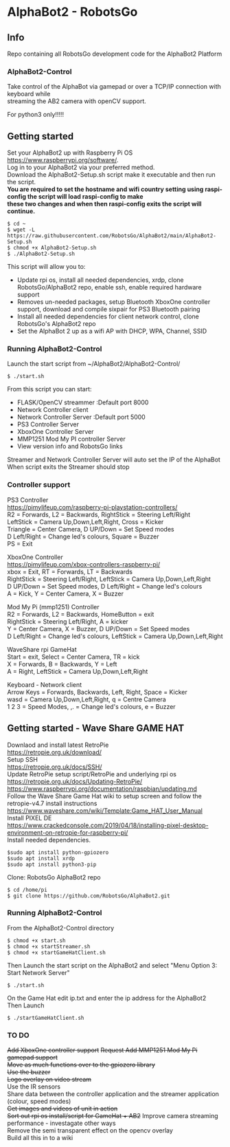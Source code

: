 # AlphaBot2 - RobotsGo 

## Info
Repo containing all RobotsGo development code for the AlphaBot2 Platform  

### AlphaBot2-Control
Take control of the AlphaBot via gamepad or over a TCP/IP connection with keyboard while   
streaming the AB2 camera with openCV support.    

For python3 only!!!!!

## Getting started
Set your AlphaBot2 up with Raspberry Pi OS https://www.raspberrypi.org/software/.   
Log in to your AlphaBot2 via your preferred method.      
Download the AlphaBot2-Setup.sh script make it executable and then run the script.   
**You are required to set the hostname and wifi country setting using raspi-config the script will load raspi-config to make   
these two changes and when then raspi-config exits the script will continue.**    
```
$ cd ~
$ wget -L https://raw.githubusercontent.com/RobotsGo/AlphaBot2/main/AlphaBot2-Setup.sh
$ chmod +x AlphaBot2-Setup.sh
$ ./AlphaBot2-Setup.sh
```
This script will allow you to:    
* Update rpi os, install all needed dependencies, xrdp, clone RobotsGo/AlphaBot2 repo, enable ssh, enable required hardware support
* Removes un-needed packages, setup Bluetooth XboxOne controller support, download and compile sixpair for PS3 Bluetooth pairing     
* Install all needed dependencies for client network control, clone RobotsGo's AlphaBot2 repo    
* Set the AlphaBot 2 up as a wifi AP with DHCP, WPA, Channel, SSID    

### Running AlphaBot2-Control

Launch the start script from ~/AlphaBot2/AlphaBot2-Control/   
```
$ ./start.sh 
```
From this script you can start:      
* FLASK/OpenCV streammer :Default port 8000    
* Network Controller client      
* Network Controller Server :Default port 5000        
* PS3 Controller Server    
* XboxOne Controller Server    
* MMP1251 Mod My PI controller Server   
* View version info and RobotsGo links    

Streamer and Network Controller Server will auto set the IP of the AlphaBot     
When script exits the Streamer should stop

### Controller support   
PS3 Controller      
https://pimylifeup.com/raspberry-pi-playstation-controllers/        
R2 = Forwards,  L2 = Backwards, RightStick = Steering Left/Right         
LeftStick = Camera Up,Down,Left,Right,  Cross = Kicker            
Triangle = Center Camera, D UP/Down = Set Speed modes         
D Left/Right = Change led's colours, Square = Buzzer       
PS = Exit            

XboxOne Controller    
https://pimylifeup.com/xbox-controllers-raspberry-pi/      
xbox = Exit, RT = Forwards, LT = Backwards       
RightStick = Steering Left/Right, LeftStick = Camera Up,Down,Left,Right      
D UP/Down = Set Speed modes,  D Left/Right = Change led's colours      
A = Kick, Y = Center Camera, X = Buzzer       

Mod My Pi (mmp1251) Controller      
R2 = Forwards,  L2 = Backwards, HomeButton = exit          
RightStick = Steering Left/Right, A = kicker       
Y = Center Camera, X = Buzzer,  D UP/Down = Set Speed modes         
D Left/Right = Change led's colours, LeftStick = Camera Up,Down,Left,Right      

WaveShare rpi GameHat      
Start = exit,  Select = Center Camera,  TR = kick         
X = Forwards, B = Backwards,  Y = Left         
A = Right,  LeftStick = Camera Up,Down,Left,Right      

Keyboard - Network client   
Arrow Keys = Forwards, Backwards, Left, Right, Space = Kicker         
wasd = Camera Up,Down,Left,Right, q = Centre Camera         
1 2 3 = Speed Modes,   ,. = Change led's colours,  e = Buzzer     

## Getting started - Wave Share GAME HAT   
Downlaod and install latest RetroPie   
https://retropie.org.uk/download/   
Setup SSH   
https://retropie.org.uk/docs/SSH/   
Update RetroPie setup script/RetroPie and underlying rpi os   
https://retropie.org.uk/docs/Updating-RetroPie/   
https://www.raspberrypi.org/documentation/raspbian/updating.md     
Follow the Wave Share Game Hat wiki to setup screen and follow the retropie-v4.7 install instructions        
https://www.waveshare.com/wiki/Template:Game_HAT_User_Manual     
Install PIXEL DE   
https://www.crackedconsole.com/2019/04/18/installing-pixel-desktop-environment-on-retropie-for-raspberry-pi/     
Install needed dependencies. 
```
$sudo apt install python-gpiozero
$sudo apt install xrdp
$sudo apt install python3-pip
```
Clone: RobotsGo AlphaBot2 repo
```
$ cd /home/pi
$ git clone https://github.com/RobotsGo/AlphaBot2.git
```
### Running AlphaBot2-Control
From the AlphaBot2-Control directory 
```
$ chmod +x start.sh
$ chmod +x startStreamer.sh
$ chmod +x startGameHatClient.sh
```
Then Launch the start script on the AlphaBot2 and select  "Menu Option 3: Start Network Server"         
```
$ ./start.sh
```
On the Game Hat edit ip.txt and enter the ip address for the AlphaBot2   
Then Launch
```
$ ./startGameHatClient.sh
```


### TO DO
~~Add XboxOne controller support~~
~~Request Add MMP1251 Mod My Pi gamepad support~~   
~~Move as much functions over to the gpiozero library~~   
~~Use the buzzer~~            
~~Logo overlay on video stream~~   
Use the IR sensors   
Share data between the controller application and the streamer application (colour, speed modes)    
~~Get images and videos of unit in action~~       
~~Sort out rpi os install/script for GameHat + AB2~~
Improve camera streaming performance - investagate other ways   
Remove the semi transparent effect on the opencv overlay   
Build all this in to a wiki   
